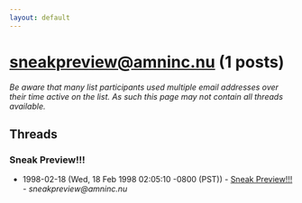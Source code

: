 ```yaml
---
layout: default
---
```


# sneakpreview@amninc.nu (1 posts)

_Be aware that many list participants used multiple email addresses over their time active on the list. As such this page may not contain all threads available._

## Threads

### Sneak Preview!!!
+ 1998-02-18 (Wed, 18 Feb 1998 02:05:10 -0800 (PST)) - [Sneak Preview!!!](/archive/1998/02/d14c015da25f1d4c8f6b5aaf9683c015c1ffcece848c7bdb61dfafccd08a7479) - _sneakpreview@amninc.nu_

